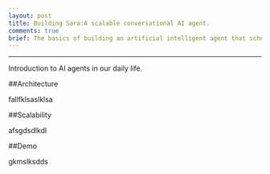 ```yaml
---
layout: post
title: Building Sara:A scalable conversational AI agent.
comments: true
brief: The basics of building an artificial intelligent agent that schedules calendar invites over email.
---
```


-----

Introduction to AI agents in our daily life.

##Architecture

fallfklsaslklsa

##Scalability

afsgdsdlkdl

##Demo

gkmslksdds